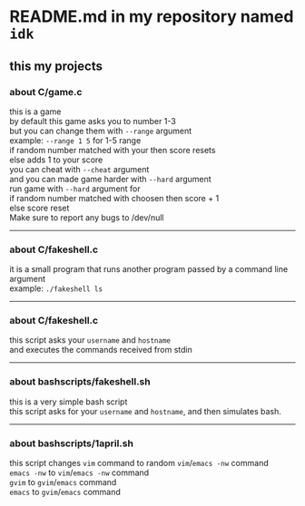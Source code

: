 # README.md in my repository named `idk`
## this my projects
### about C/game.c
this is a game  
by default this game asks you to number 1-3  
but you can change them with `--range` argument  
example: `--range 1 5` for 1-5 range  
if random number matched with your then score resets  
else adds 1 to your score  
you can cheat with `--cheat` argument  
and you can made game harder with `--hard` argument  
run game with `--hard` argument for  
if random number matched with choosen then score + 1  
else score reset  
Make sure to report any bugs to /dev/null  

---
### about C/fakeshell.c
it is a small program that runs another program passed by a command line argument  
example: `./fakeshell ls`

---
### about C/fakeshell.c
this script asks your `username` and `hostname`  
and executes the commands received from stdin

---
### about bashscripts/fakeshell.sh
this is a very simple bash script  
this script asks for your `username` and `hostname`, and then simulates bash.  

---
### about bashscripts/1april.sh
this script changes `vim` command to random `vim`/`emacs -nw` command  
`emacs -nw` to `vim`/`emacs -nw` command  
`gvim` to `gvim`/`emacs` command  
`emacs` to `gvim`/`emacs` command
